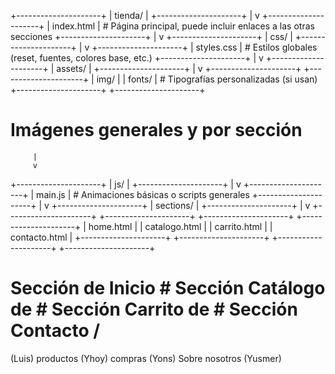 +---------------------+
|       tienda/       |
+---------------------+
         |
         v
+---------------------+
|    index.html       |  # Página principal, puede incluir enlaces a las otras secciones
+---------------------+
         |
         v
+---------------------+
|       css/          |
+---------------------+
         |
         v
+---------------------+
|    styles.css       |  # Estilos globales (reset, fuentes, colores base, etc.)
+---------------------+
         |
         v
+---------------------+
|     assets/         |
+---------------------+
         |
         v
+---------------------+     +---------------------+
|      img/           |     |     fonts/         |  # Tipografías personalizadas (si usan)
+---------------------+     +---------------------+
  # Imágenes generales y por sección
         |
         v
+---------------------+
|       js/           |
+---------------------+
         |
         v
+---------------------+
|    main.js          |  # Animaciones básicas o scripts generales
+---------------------+
         |
         v
+---------------------+
|    sections/        |
+---------------------+
         |
         v
+---------------------+     +---------------------+     +---------------------+     +---------------------+
|    home.html        |     |   catalogo.html     |     |   carrito.html      |     |   contacto.html     |
+---------------------+     +---------------------+     +---------------------+     +---------------------+
  # Sección de Inicio   # Sección Catálogo de     # Sección Carrito de      # Sección Contacto /
  (Luis)                 productos (Yhoy)          compras (Yons)            Sobre nosotros (Yusmer)
